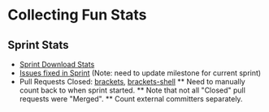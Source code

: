 # Collecting Fun Stats

## Sprint Stats

* [Sprint Download Stats](http://download.brackets.io/report.cfm)
* [Issues fixed in Sprint](https://github.com/adobe/brackets/issues?direction=desc&milestone=13&page=1&sort=created&state=closed) (Note: need to update milestone for current sprint)
* Pull Requests Closed: [brackets](https://github.com/adobe/brackets/pulls?direction=desc&page=1&sort=created&state=closed), [brackets-shell](https://github.com/adobe/brackets-shell/pulls?direction=desc&page=1&sort=created&state=closed)
** Need to manually count back to when sprint started.
** Note that not all "Closed" pull requests were "Merged".
** Count external committers separately.

